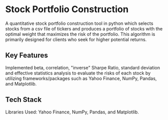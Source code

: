 # Stock Portfolio Construction

A quantitative stock portfolio construction tool in python which selects stocks from a csv file of tickers and produces a portfolio of stocks with the optimal weight that maximizes the risk of the portfolio. This algorithm is primarily designed for clients who seek for higher potential returns.

## Key Features
Implemented beta, correlation, "inverse" Sharpe Ratio, standard deviation and effective statistics analysis to evaluate the risks of each stock by utilizing frameworks/packages such as Yahoo Finance, NumPy, Pandas, and Matplotlib.

## Tech Stack
Libraries Used: Yahoo Finance, NumPy, Pandas, and Matplotlib.
